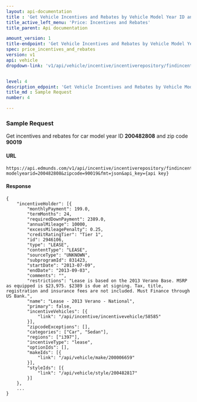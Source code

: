 ```yaml
---
layout: api-documentation
title : 'Get Vehicle Incentives and Rebates by Vehicle Model Year ID and Zipcode'
title_active_left_menu: 'Price: Incentives and Rebates'
title_parent: Api documentation

amount_version: 1
title-endpoint: 'Get Vehicle Incentives and Rebates by Vehicle Model Year ID and Zipcode'
spec: price_incentives_and_rebates
version: v1
api: vehicle
dropdown-link: 'v1/api/vehicle/incentive/incentiverepository/findincentivesbymodelyearidandzipcode'


level: 4
description_edpoint: 'Get Vehicle Incentives and Rebates by Vehicle Model Year ID and Zipcode'
title_md : Sample Request
number: 4

---
```


### Sample Request

Get incentives and rebates for car model year ID **200482808** and zip code **90019**

#### URL

	https://api.edmunds.com/v1/api/incentive/incentiverepository/findincentivesbymodelyearidandzipcode?modelyearid=200482808&zipcode=90019&fmt=json&api_key={api key}
	
#### Response
	
	{
	    "incentiveHolder": [{
	        "monthlyPayment": 199.0,
	        "termMonths": 24,
	        "requiredDownPayment": 2389.0,
	        "annualMileage": 10000,
	        "excessMileagePenalty": 0.25,
	        "creditRatingTier": "Tier 1",
	        "id": 2946106,
	        "type": "LEASE",
	        "contentType": "LEASE",
	        "sourceType": "UNKNOWN",
	        "subprogramId": 831423,
	        "startDate": "2013-07-09",
	        "endDate": "2013-09-03",
	        "comments": "",
	        "restrictions": "Lease is based on the 2013 Verano Base. MSRP as equipped is $23,975. $2389 is due at signing. Tax, title, registration and insurance fees are not included. Must Finance through US Bank.",
	        "name": "Lease - 2013 Verano - National",
	        "primary": false,
	        "incentiveVehicles": [{
	            "link": "/api/incentive/incentivevehicle/58585"
	        }],
	        "zipcodeExceptions": [],
	        "categories": ["Car", "Sedan"],
	        "regions": ["i397"],
	        "incentiveType": "lease",
	        "optionIds": [],
	        "makeIds": [{
	            "link": "/api/vehicle/make/200006659"
	        }],
	        "styleIds": [{
	            "link": "/api/vehicle/style/200482817"
	        }]
	    },
		...
	}